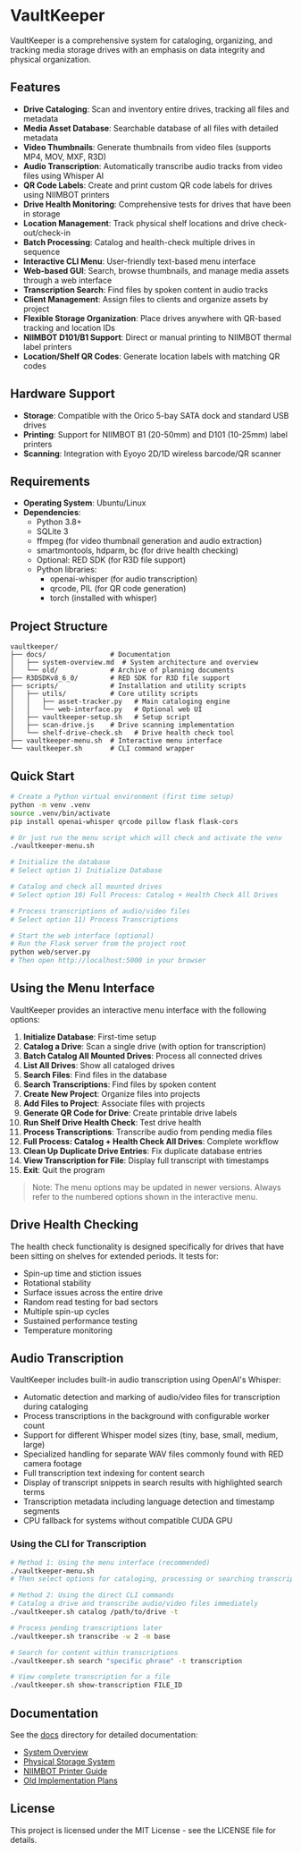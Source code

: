 # VaultKeeper

VaultKeeper is a comprehensive system for cataloging, organizing, and tracking media storage drives with an emphasis on data integrity and physical organization.

## Features

- **Drive Cataloging**: Scan and inventory entire drives, tracking all files and metadata
- **Media Asset Database**: Searchable database of all files with detailed metadata
- **Video Thumbnails**: Generate thumbnails from video files (supports MP4, MOV, MXF, R3D)
- **Audio Transcription**: Automatically transcribe audio tracks from video files using Whisper AI
- **QR Code Labels**: Create and print custom QR code labels for drives using NIIMBOT printers
- **Drive Health Monitoring**: Comprehensive tests for drives that have been in storage
- **Location Management**: Track physical shelf locations and drive check-out/check-in
- **Batch Processing**: Catalog and health-check multiple drives in sequence
- **Interactive CLI Menu**: User-friendly text-based menu interface
- **Web-based GUI**: Search, browse thumbnails, and manage media assets through a web interface
- **Transcription Search**: Find files by spoken content in audio tracks
- **Client Management**: Assign files to clients and organize assets by project
- **Flexible Storage Organization**: Place drives anywhere with QR-based tracking and location IDs
- **NIIMBOT D101/B1 Support**: Direct or manual printing to NIIMBOT thermal label printers
- **Location/Shelf QR Codes**: Generate location labels with matching QR codes

## Hardware Support

- **Storage**: Compatible with the Orico 5-bay SATA dock and standard USB drives
- **Printing**: Support for NIIMBOT B1 (20-50mm) and D101 (10-25mm) label printers
- **Scanning**: Integration with Eyoyo 2D/1D wireless barcode/QR scanner

## Requirements

- **Operating System**: Ubuntu/Linux
- **Dependencies**:
  - Python 3.8+
  - SQLite 3
  - ffmpeg (for video thumbnail generation and audio extraction)
  - smartmontools, hdparm, bc (for drive health checking)
  - Optional: RED SDK (for R3D file support)
  - Python libraries:
    - openai-whisper (for audio transcription)
    - qrcode, PIL (for QR code generation)
    - torch (installed with whisper)

## Project Structure

```
vaultkeeper/
├── docs/                # Documentation
│   ├── system-overview.md  # System architecture and overview
│   └── old/             # Archive of planning documents
├── R3DSDKv8_6_0/        # RED SDK for R3D file support
├── scripts/             # Installation and utility scripts
│   ├── utils/           # Core utility scripts
│   │   ├── asset-tracker.py   # Main cataloging engine
│   │   └── web-interface.py   # Optional web UI
│   ├── vaultkeeper-setup.sh   # Setup script
│   ├── scan-drive.js    # Drive scanning implementation
│   └── shelf-drive-check.sh   # Drive health check tool
├── vaultkeeper-menu.sh  # Interactive menu interface
└── vaultkeeper.sh       # CLI command wrapper
```

## Quick Start

```bash
# Create a Python virtual environment (first time setup)
python -m venv .venv
source .venv/bin/activate
pip install openai-whisper qrcode pillow flask flask-cors

# Or just run the menu script which will check and activate the venv
./vaultkeeper-menu.sh

# Initialize the database
# Select option 1) Initialize Database

# Catalog and check all mounted drives
# Select option 10) Full Process: Catalog + Health Check All Drives

# Process transcriptions of audio/video files
# Select option 11) Process Transcriptions

# Start the web interface (optional)
# Run the Flask server from the project root
python web/server.py
# Then open http://localhost:5000 in your browser
```

## Using the Menu Interface

VaultKeeper provides an interactive menu interface with the following options:

1. **Initialize Database**: First-time setup
2. **Catalog a Drive**: Scan a single drive (with option for transcription)
3. **Batch Catalog All Mounted Drives**: Process all connected drives
4. **List All Drives**: Show all cataloged drives
5. **Search Files**: Find files in the database
6. **Search Transcriptions**: Find files by spoken content
7. **Create New Project**: Organize files into projects
8. **Add Files to Project**: Associate files with projects
9. **Generate QR Code for Drive**: Create printable drive labels
10. **Run Shelf Drive Health Check**: Test drive health
11. **Process Transcriptions**: Transcribe audio from pending media files
12. **Full Process: Catalog + Health Check All Drives**: Complete workflow
13. **Clean Up Duplicate Drive Entries**: Fix duplicate database entries
14. **View Transcription for File**: Display full transcript with timestamps
15. **Exit**: Quit the program

> Note: The menu options may be updated in newer versions. Always refer to the numbered options shown in the interactive menu.

## Drive Health Checking

The health check functionality is designed specifically for drives that have been sitting on shelves for extended periods. It tests for:

- Spin-up time and stiction issues
- Rotational stability
- Surface issues across the entire drive
- Random read testing for bad sectors
- Multiple spin-up cycles
- Sustained performance testing
- Temperature monitoring

## Audio Transcription

VaultKeeper includes built-in audio transcription using OpenAI's Whisper:

- Automatic detection and marking of audio/video files for transcription during cataloging
- Process transcriptions in the background with configurable worker count
- Support for different Whisper model sizes (tiny, base, small, medium, large)
- Specialized handling for separate WAV files commonly found with RED camera footage
- Full transcription text indexing for content search
- Display of transcript snippets in search results with highlighted search terms
- Transcription metadata including language detection and timestamp segments
- CPU fallback for systems without compatible CUDA GPU

### Using the CLI for Transcription

```bash
# Method 1: Using the menu interface (recommended)
./vaultkeeper-menu.sh
# Then select options for cataloging, processing or searching transcriptions

# Method 2: Using the direct CLI commands
# Catalog a drive and transcribe audio/video files immediately
./vaultkeeper.sh catalog /path/to/drive -t

# Process pending transcriptions later
./vaultkeeper.sh transcribe -w 2 -m base

# Search for content within transcriptions
./vaultkeeper.sh search "specific phrase" -t transcription

# View complete transcription for a file
./vaultkeeper.sh show-transcription FILE_ID
```

## Documentation

See the [docs](docs/) directory for detailed documentation:

- [System Overview](docs/system-overview.md)
- [Physical Storage System](docs/location-system/shelf-organization.md)
- [NIIMBOT Printer Guide](docs/location-system/niimbot-instructions.md)
- [Old Implementation Plans](docs/old/)

## License

This project is licensed under the MIT License - see the LICENSE file for details.